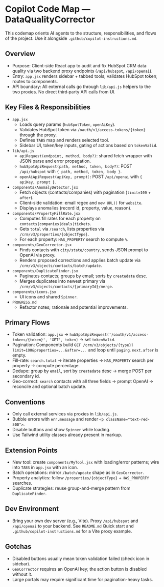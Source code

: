 # Copilot Code Map — DataQualityCorrector

This codemap orients AI agents to the structure, responsibilities, and flows of the project. Use it alongside `.github/copilot-instructions.md`.

## Overview
- Purpose: Client-side React app to audit and fix HubSpot CRM data quality via two backend proxy endpoints (`/api/hubspot`, `/api/openai`).
- Entry: `app.jsx` renders sidebar + tabbed tools; validates HubSpot token; routes to components.
- API boundary: All external calls go through `lib/api.js` helpers to the two proxies. No direct third‑party API calls from UI.

## Key Files & Responsibilities
- `app.jsx`
  - Loads query params (`hubSpotToken`, `openAiKey`).
  - Validates HubSpot token via `/oauth/v1/access-tokens/{token}` through the proxy.
  - Defines `TABS` map and renders selected tool.
  - Sidebar UI, token/key inputs, gating of actions based on `tokenValid`.
- `lib/api.js`
  - `apiRequest(endpoint, method, body?)`: shared fetch wrapper with JSON parse and error propagation.
  - `hubSpotApiRequest(path, method, token, body?)`: POST `/api/hubspot` with `{ path, method, token, body }`.
  - `openAiApiRequest(apiKey, prompt)`: POST `/api/openai` with `{ apiKey, prompt }`.
- `components/AnomalyDetector.jsx`
  - Fetch objects (contacts/companies) with pagination (`limit=100` + `after`).
  - Client-side validation: email regex and `new URL()` for `website`.
  - Displays anomalies (record id, property, value, reason).
- `components/PropertyFillRate.jsx`
  - Computes fill rates for each property on `contacts|companies|deals|tickets`.
  - Gets `total` via `/search`, lists properties via `/crm/v3/properties/{objectType}`.
  - For each property: `HAS_PROPERTY` search to compute `%`.
- `components/GeoCorrector.jsx`
  - Finds contacts with `city/state/country`, sends JSON prompt to OpenAI via proxy.
  - Renders proposed corrections and applies batch update via `/crm/v3/objects/contacts/batch/update`.
- `components/DuplicateFinder.jsx`
  - Paginates contacts; groups by email; sorts by `createdate` desc.
  - Merges duplicates into newest primary via `/crm/v3/objects/contacts/{primaryId}/merge`.
- `components/icons.jsx`
  - UI icons and shared `Spinner`.
- `PROGRESS.md`
  - Refactor notes; rationale and potential improvements.

## Primary Flows
- Token validation: `app.jsx` → `hubSpotApiRequest('/oauth/v1/access-tokens/{token}', 'GET', token)` → set `tokenValid`.
- Pagination: Components build `GET /crm/v3/objects/{type}?limit=100&properties=...&after=...` and loop until `paging.next.after` is empty.
- Fill-rate: `search.total` → iterate properties → `HAS_PROPERTY` search per property → compute percentage.
- Dedupe: group by `email`, sort by `createdate` desc → merge POST per secondary id.
- Geo-correct: `search` contacts with all three fields → prompt OpenAI → reconcile and optional batch update.

## Conventions
- Only call external services via proxies in `lib/api.js`.
- Bubble errors with `err.message` and render `<p className="text-red-500">`.
- Disable buttons and show `Spinner` while loading.
- Use Tailwind utility classes already present in markup.

## Extension Points
- New tool: create `components/MyTool.jsx` with loading/error patterns; wire into `TABS` in `app.jsx` with an icon.
- Batch operations: mirror `/batch/update` shape as in `GeoCorrector`.
- Property analytics: follow `/properties/{objectType}` + `HAS_PROPERTY` searches.
- Duplicate strategies: reuse group-and-merge pattern from `DuplicateFinder`.

## Dev Environment
- Bring your own dev server (e.g., Vite). Proxy `/api/hubspot` and `/api/openai` to your backend. See `README.md` Quick start and `.github/copilot-instructions.md` for a Vite proxy example.

## Gotchas
- Disabled buttons usually mean token validation failed (check icon in sidebar).
- `GeoCorrector` requires an OpenAI key; the action button is disabled without it.
- Large portals may require significant time for pagination-heavy tasks.
